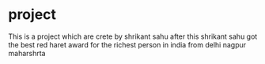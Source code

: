 # project

This is a project which are crete by shrikant sahu
after this shrikant sahu got the best red haret award for the richest person in india from delhi nagpur maharshrta 